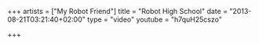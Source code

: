 +++
artists = ["My Robot Friend"]
title = "Robot High School"
date = "2013-08-21T03:21:40+02:00"
type = "video"
youtube = "h7quH25cszo"

+++
